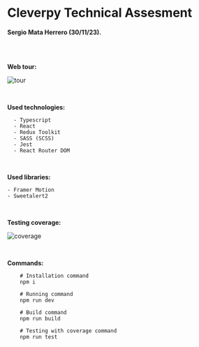# Cleverpy Technical Assesment

**Sergio Mata Herrero (30/11/23).**

  <br/>
  <br/>

**Web tour:**
<br/>

![tour](https://github.com/cleverpy-technical-test/frontend-sergio-mata/assets/104355739/1569e42c-9d20-467f-942f-f545debd35a8)

<br/>

**Used technologies:**

```
  - Typescript
  - React
  - Redux Toolkit
  - SASS (SCSS)
  - Jest
  - React Router DOM
```

  <br/>

**Used libraries:**

```
- Framer Motion
- Sweetalert2
```

  <br/>

**Testing coverage:**
<br/>

![coverage](https://github.com/cleverpy-technical-test/frontend-sergio-mata/assets/104355739/6ad71c0d-7b4f-43b9-a88a-68fa2516e681)

<br/>

**Commands:**

```shell
    # Installation command
    npm i

    # Running command
    npm run dev

    # Build command
    npm run build

```

```shell
    # Testing with coverage command
    npm run test

```
